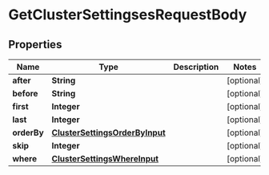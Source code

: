 

# GetClusterSettingsesRequestBody


## Properties

Name | Type | Description | Notes
------------ | ------------- | ------------- | -------------
**after** | **String** |  |  [optional]
**before** | **String** |  |  [optional]
**first** | **Integer** |  |  [optional]
**last** | **Integer** |  |  [optional]
**orderBy** | [**ClusterSettingsOrderByInput**](ClusterSettingsOrderByInput.md) |  |  [optional]
**skip** | **Integer** |  |  [optional]
**where** | [**ClusterSettingsWhereInput**](ClusterSettingsWhereInput.md) |  |  [optional]



